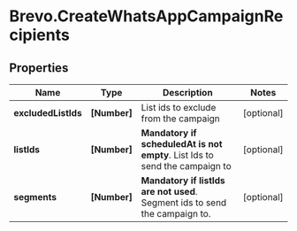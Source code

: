 # Brevo.CreateWhatsAppCampaignRecipients

## Properties
Name | Type | Description | Notes
------------ | ------------- | ------------- | -------------
**excludedListIds** | **[Number]** | List ids to exclude from the campaign | [optional] 
**listIds** | **[Number]** | **Mandatory if scheduledAt is not empty**. List Ids to send the campaign to  | [optional] 
**segments** | **[Number]** | **Mandatory if listIds are not used**. Segment ids to send the campaign to.  | [optional] 


